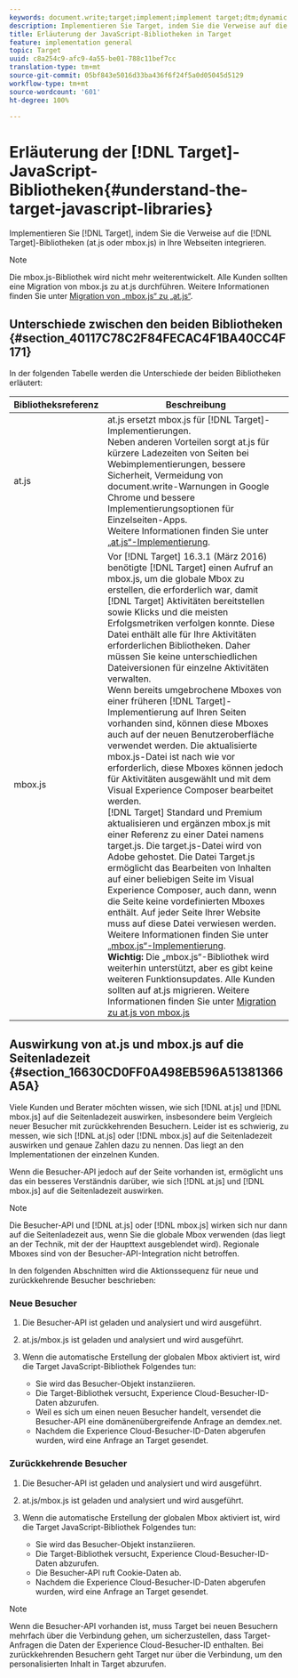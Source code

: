 ```yaml
---
keywords: document.write;target;implement;implement target;dtm;dynamic tag management;at.js;mbox.js;target.js;mbox
description: Implementieren Sie Target, indem Sie die Verweise auf die Target-Bibliotheken („at.js“ oder „mbox.js“) in Ihre Webseiten integrieren.
title: Erläuterung der JavaScript-Bibliotheken in Target
feature: implementation general
topic: Target
uuid: c8a254c9-afc9-4a55-be01-788c11bef7cc
translation-type: tm+mt
source-git-commit: 05bf843e5016d33ba436f6f24f5a0d05045d5129
workflow-type: tm+mt
source-wordcount: '601'
ht-degree: 100%

---
```



# Erläuterung der [!DNL Target]-JavaScript-Bibliotheken{#understand-the-target-javascript-libraries}

Implementieren Sie [!DNL Target], indem Sie die Verweise auf die [!DNL Target]-Bibliotheken (at.js oder mbox.js) in Ihre Webseiten integrieren.

>[!NOTE]
>
>Die mbox.js-Bibliothek wird nicht mehr weiterentwickelt. Alle Kunden sollten eine Migration von mbox.js zu at.js durchführen. Weitere Informationen finden Sie unter [Migration von „mbox.js“ zu „at.js“](../../c-implementing-target/c-implementing-target-for-client-side-web/t-mbox-download/c-target-atjs-implementation/target-migrate-atjs.md#task_DE55DCE9AC2F49728395665DE1B1E6EA).

## Unterschiede zwischen den beiden Bibliotheken {#section_40117C78C2F84FECAC4F1BA40CC4F171}

In der folgenden Tabelle werden die Unterschiede der beiden Bibliotheken erläutert:

| Bibliotheksreferenz | Beschreibung |
|--- |--- |
| at.js | at.js ersetzt mbox.js für [!DNL Target]-Implementierungen.<br>Neben anderen Vorteilen sorgt at.js für kürzere Ladezeiten von Seiten bei Webimplementierungen, bessere Sicherheit, Vermeidung von document.write-Warnungen in Google Chrome und bessere Implementierungsoptionen für Einzelseiten-Apps.<br>Weitere Informationen finden Sie unter [„at.js“-Implementierung](/help/c-implementing-target/c-implementing-target-for-client-side-web/t-mbox-download/c-target-atjs-implementation/target-atjs-implementation.md). |
| mbox.js | Vor [!DNL Target] 16.3.1 (März 2016) benötigte [!DNL Target] einen Aufruf an mbox.js, um die globale Mbox zu erstellen, die erforderlich war, damit [!DNL Target] Aktivitäten bereitstellen sowie Klicks und die meisten Erfolgsmetriken verfolgen konnte. Diese Datei enthält alle für Ihre Aktivitäten erforderlichen Bibliotheken. Daher müssen Sie keine unterschiedlichen Dateiversionen für einzelne Aktivitäten verwalten.<br>Wenn bereits umgebrochene Mboxes von einer früheren [!DNL Target]-Implementierung auf Ihren Seiten vorhanden sind, können diese Mboxes auch auf der neuen Benutzeroberfläche verwendet werden. Die aktualisierte mbox.js-Datei ist nach wie vor erforderlich, diese Mboxes können jedoch für Aktivitäten ausgewählt und mit dem Visual Experience Composer bearbeitet werden.<br>[!DNL Target] Standard und Premium aktualisieren und ergänzen mbox.js mit einer Referenz zu einer Datei namens target.js. Die target.js-Datei wird von Adobe gehostet. Die Datei Target.js ermöglicht das Bearbeiten von Inhalten auf einer beliebigen Seite im Visual Experience Composer, auch dann, wenn die Seite keine vordefinierten Mboxes enthält. Auf jeder Seite Ihrer Website muss auf diese Datei verwiesen werden.<br>Weitere Informationen finden Sie unter [„mbox.js“-Implementierung](/help/c-implementing-target/c-implementing-target-for-client-side-web/t-mbox-download/mbox-download.md).<br>**Wichtig:** Die „mbox.js“-Bibliothek wird weiterhin unterstützt, aber es gibt keine weiteren Funktionsupdates. Alle Kunden sollten auf at.js migrieren. Weitere Informationen finden Sie unter [Migration zu at.js von mbox.js](/help/c-implementing-target/c-implementing-target-for-client-side-web/t-mbox-download/c-target-atjs-implementation/target-migrate-atjs.md)<br> |

## Auswirkung von at.js und mbox.js auf die Seitenladezeit {#section_16630CD0FF0A498EB596A51381366A5A}

Viele Kunden und Berater möchten wissen, wie sich [!DNL at.js] und [!DNL mbox.js] auf die Seitenladezeit auswirken, insbesondere beim Vergleich neuer Besucher mit zurückkehrenden Besuchern. Leider ist es schwierig, zu messen, wie sich [!DNL at.js] oder [!DNL mbox.js] auf die Seitenladezeit auswirken und genaue Zahlen dazu zu nennen. Das liegt an den Implementationen der einzelnen Kunden.

Wenn die Besucher-API jedoch auf der Seite vorhanden ist, ermöglicht uns das ein besseres Verständnis darüber, wie sich [!DNL at.js] und [!DNL mbox.js] auf die Seitenladezeit auswirken.

>[!NOTE]
>
>Die Besucher-API und [!DNL at.js] oder [!DNL mbox.js] wirken sich nur dann auf die Seitenladezeit aus, wenn Sie die globale Mbox verwenden (das liegt an der Technik, mit der der Haupttext ausgeblendet wird). Regionale Mboxes sind von der Besucher-API-Integration nicht betroffen.

In den folgenden Abschnitten wird die Aktionssequenz für neue und zurückkehrende Besucher beschrieben:

### Neue Besucher

1. Die Besucher-API ist geladen und analysiert und wird ausgeführt.
1. at.js/mbox.js ist geladen und analysiert und wird ausgeführt.
1. Wenn die automatische Erstellung der globalen Mbox aktiviert ist, wird die Target JavaScript-Bibliothek Folgendes tun:

   * Sie wird das Besucher-Objekt instanziieren.
   * Die Target-Bibliothek versucht, Experience Cloud-Besucher-ID-Daten abzurufen.
   * Weil es sich um einen neuen Besucher handelt, versendet die Besucher-API eine domänenübergreifende Anfrage an demdex.net.
   * Nachdem die Experience Cloud-Besucher-ID-Daten abgerufen wurden, wird eine Anfrage an Target gesendet.

### Zurückkehrende Besucher

1. Die Besucher-API ist geladen und analysiert und wird ausgeführt.
1. at.js/mbox.js ist geladen und analysiert und wird ausgeführt.
1. Wenn die automatische Erstellung der globalen Mbox aktiviert ist, wird die Target JavaScript-Bibliothek Folgendes tun:

   * Sie wird das Besucher-Objekt instanziieren.
   * Die Target-Bibliothek versucht, Experience Cloud-Besucher-ID-Daten abzurufen.
   * Die Besucher-API ruft Cookie-Daten ab.
   * Nachdem die Experience Cloud-Besucher-ID-Daten abgerufen wurden, wird eine Anfrage an Target gesendet.

>[!NOTE]
>
>Wenn die Besucher-API vorhanden ist, muss Target bei neuen Besuchern mehrfach über die Verbindung gehen, um sicherzustellen, dass Target-Anfragen die Daten der Experience Cloud-Besucher-ID enthalten. Bei zurückkehrenden Besuchern geht Target nur über die Verbindung, um den personalisierten Inhalt in Target abzurufen.
